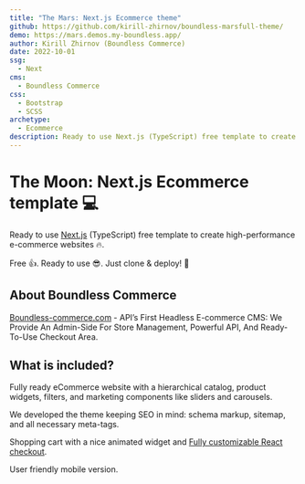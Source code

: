 ```yaml
---
title: "The Mars: Next.js Ecommerce theme"
github: https://github.com/kirill-zhirnov/boundless-marsfull-theme/
demo: https://mars.demos.my-boundless.app/
author: Kirill Zhirnov (Boundless Commerce)
date: 2022-10-01
ssg:
  - Next
cms:
  - Boundless Commerce
css:
  - Bootstrap
  - SCSS
archetype:
  - Ecommerce
description: Ready to use Next.js (TypeScript) free template to create high-performance e-commerce websites.
---
```


# The Moon: Next.js Ecommerce template 💻

Ready to use [Next.js](https://nextjs.org) (TypeScript) free template to create  high-performance
e-commerce websites 🔥.

Free 👍. Ready to use 😎. Just clone & deploy! 🤘

## About Boundless Commerce

[Boundless-commerce.com](https://boundless-commerce.com/) - API’s First Headless E-commerce CMS: We Provide An
Admin-Side For Store Management, Powerful API, And Ready-To-Use Checkout Area.

## What is included?

Fully ready eCommerce website with a hierarchical catalog, product widgets,
filters, and marketing components like sliders and carousels.

We developed the theme keeping SEO in mind: schema markup, sitemap, and
all necessary meta-tags.

Shopping cart with a nice animated widget and [Fully customizable React checkout](https://github.com/kirill-zhirnov/boundless-checkout-react).

User friendly mobile version.